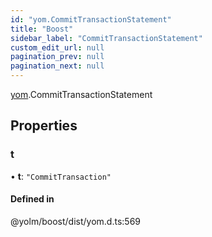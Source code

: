 ```yaml
---
id: "yom.CommitTransactionStatement"
title: "Boost"
sidebar_label: "CommitTransactionStatement"
custom_edit_url: null
pagination_prev: null
pagination_next: null
---
```


[yom](../namespaces/yom.md).CommitTransactionStatement

## Properties

### t

• **t**: ``"CommitTransaction"``

#### Defined in

@yolm/boost/dist/yom.d.ts:569
